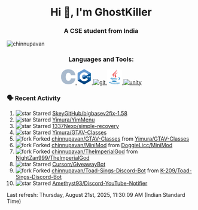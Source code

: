 <h1 align="center">Hi 👋, I'm GhostKiller</h1>
<h3 align="center">A CSE student from India</h3>

<p align="left"> <img src="https://komarev.com/ghpvc/?username=chinnupavan&label=Profile%20views&color=0e75b6&style=flat" alt="chinnupavan" /> </p>


<h3 align="center">Languages and Tools:</h3>
<p align="center"> <a href="https://www.cprogramming.com/" target="_blank"> <img src="https://raw.githubusercontent.com/devicons/devicon/master/icons/c/c-original.svg" alt="c" width="40" height="40"/> </a> <a href="https://www.w3schools.com/cpp/" target="_blank"> <img src="https://raw.githubusercontent.com/devicons/devicon/master/icons/cplusplus/cplusplus-original.svg" alt="cplusplus" width="40" height="40"/> </a> <a href="https://git-scm.com/" target="_blank"> <img src="https://www.vectorlogo.zone/logos/git-scm/git-scm-icon.svg" alt="git" width="40" height="40"/> </a> <a href="https://www.java.com" target="_blank"> <img src="https://raw.githubusercontent.com/devicons/devicon/master/icons/java/java-original.svg" alt="java" width="40" height="40"/> </a> <a href="https://unity.com/" target="_blank"> <img src="https://www.vectorlogo.zone/logos/unity3d/unity3d-icon.svg" alt="unity" width="40" height="40"/> </a> </p>

### 🗣 Recent Activity
<!--RECENT_ACTIVITY:start-->
1. ![star] Starred [SkeyGitHub/bigbasev2fix-1.58](https://github.com/SkeyGitHub/bigbasev2fix-1.58)
2. ![star] Starred [Yimura/YimMenu](https://github.com/Yimura/YimMenu)
3. ![star] Starred [1337Nexo/simple-recovery](https://github.com/1337Nexo/simple-recovery)
4. ![star] Starred [Yimura/GTAV-Classes](https://github.com/Yimura/GTAV-Classes)
5. ![fork] Forked [chinnupavan/GTAV-Classes](https://github.com/chinnupavan/GTAV-Classes) from [Yimura/GTAV-Classes](https://github.com/Yimura/GTAV-Classes)
6. ![fork] Forked [chinnupavan/MiniMod](https://github.com/chinnupavan/MiniMod) from [DoggieLicc/MiniMod](https://github.com/DoggieLicc/MiniMod)
7. ![fork] Forked [chinnupavan/TheImperialGod](https://github.com/chinnupavan/TheImperialGod) from [NightZan999/TheImperialGod](https://github.com/NightZan999/TheImperialGod)
8. ![star] Starred [Cursorr/GiveawayBot](https://github.com/Cursorr/GiveawayBot)
9. ![fork] Forked [chinnupavan/Toad-Sings-Discord-Bot](https://github.com/chinnupavan/Toad-Sings-Discord-Bot) from [K-209/Toad-Sings-Discord-Bot](https://github.com/K-209/Toad-Sings-Discord-Bot)
10. ![star] Starred [Amethyst93/Discord-YouTube-Notifier](https://github.com/Amethyst93/Discord-YouTube-Notifier)
<!--RECENT_ACTIVITY:end-->
<!--RECENT_ACTIVITY:last_update-->
Last refresh: Thursday, August 21st, 2025, 11:30:09 AM (Indian Standard Time)
<!--RECENT_ACTIVITY:last_update_end-->

<!-- Badges -->
[issueOpened]: https://cdn.jsdelivr.net/gh/Readme-Workflows/Readme-Icons@main/icons/octicons/IssueOpenedOld.svg
[issueClosed]: https://cdn.jsdelivr.net/gh/Readme-Workflows/Readme-Icons@main/icons/octicons/IssueClosedOld.svg

[prOpened]: https://cdn.jsdelivr.net/gh/Readme-Workflows/Readme-Icons@main/icons/octicons/PullRequestOpened.svg
[prClosed]: https://cdn.jsdelivr.net/gh/Readme-Workflows/Readme-Icons@main/icons/octicons/PullRequestClosed.svg
[prMerged]: https://cdn.jsdelivr.net/gh/Readme-Workflows/Readme-Icons@main/icons/octicons/PullRequestMerged.svg

[comment]: https://cdn.jsdelivr.net/gh/Readme-Workflows/Readme-Icons@main/icons/octicons/Comment.svg

[changesRequested]: https://cdn.jsdelivr.net/gh/Readme-Workflows/Readme-Icons@main/icons/octicons/RequestedChanges.svg
[approved]: https://cdn.jsdelivr.net/gh/Readme-Workflows/Readme-Icons@main/icons/octicons/ApprovedChanges.svg

[repoCreated]: https://cdn.jsdelivr.net/gh/Readme-Workflows/Readme-Icons@main/icons/octicons/Repository.svg
[release]: https://cdn.jsdelivr.net/gh/Readme-Workflows/Readme-Icons@main/icons/octicons/Release.svg
[star]: https://cdn.jsdelivr.net/gh/Readme-Workflows/Readme-Icons@main/icons/octicons/StarredRepository.svg
[wiki]: https://cdn.jsdelivr.net/gh/Readme-Workflows/Readme-Icons@main/icons/octicons/Wiki.svg
[fork]: https://cdn.jsdelivr.net/gh/Readme-Workflows/Readme-Icons@main/icons/octicons/ForkedRepository.svg
[people]: https://cdn.jsdelivr.net/gh/Readme-Workflows/Readme-Icons@main/icons/octicons/People.svg
